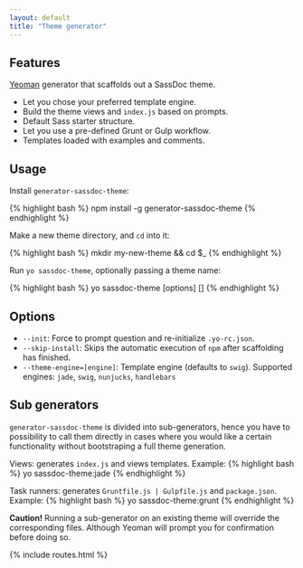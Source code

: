 ```yaml
---
layout: default
title: "Theme generator"
---
```


## Features

[Yeoman](http://yeoman.io) generator that scaffolds out a SassDoc theme.

* Let you chose your preferred template engine.
* Build the theme views and `index.js` based on prompts.
* Default Sass starter structure.
* Let you use a pre-defined Grunt or Gulp workflow.
* Templates loaded with examples and comments.

## Usage

Install `generator-sassdoc-theme`:

{% highlight bash %}
npm install -g generator-sassdoc-theme
{% endhighlight %}

Make a new theme directory, and `cd` into it:

{% highlight bash %}
mkdir my-new-theme && cd $_
{% endhighlight %}

Run `yo sassdoc-theme`, optionally passing a theme name:

{% highlight bash %}
yo sassdoc-theme [options] [<themeName>]
{% endhighlight %}

## Options

* `--init`: Force to prompt question and re-initialize `.yo-rc.json`.
* `--skip-install`: Skips the automatic execution of `npm` after
  scaffolding has finished.
* `--theme-engine=[engine]`: Template engine (defaults to `swig`). Supported engines: `jade`, `swig`, `nunjucks`, `handlebars`

## Sub generators

<code>generator-sassdoc-theme</code> is divided into sub-generators, hence you have to possibility
to call them directly in cases where you would like a certain functionality without bootstraping
a full theme generation.

Views: generates <code>index.js</code> and views templates.
Example:
{% highlight bash %}
yo sassdoc-theme:jade
{% endhighlight %}

Task runners: generates <code>Gruntfile.js | Gulpfile.js</code> and <code>package.json</code>.
Example:
{% highlight bash %}
yo sassdoc-theme:grunt
{% endhighlight %}

<p class="note  note--danger">
  <strong>Caution!</strong>
  Running a sub-generator on an existing theme will override the corresponding files.
  Although Yeoman will prompt you for confirmation before doing so.
</p>

{% include routes.html %}
